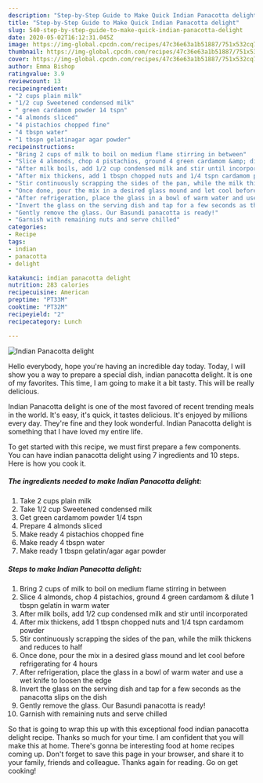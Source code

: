 ```yaml
---
description: "Step-by-Step Guide to Make Quick Indian Panacotta delight"
title: "Step-by-Step Guide to Make Quick Indian Panacotta delight"
slug: 540-step-by-step-guide-to-make-quick-indian-panacotta-delight
date: 2020-05-02T16:12:31.045Z
image: https://img-global.cpcdn.com/recipes/47c36e63a1b51887/751x532cq70/indian-panacotta-delight-recipe-main-photo.jpg
thumbnail: https://img-global.cpcdn.com/recipes/47c36e63a1b51887/751x532cq70/indian-panacotta-delight-recipe-main-photo.jpg
cover: https://img-global.cpcdn.com/recipes/47c36e63a1b51887/751x532cq70/indian-panacotta-delight-recipe-main-photo.jpg
author: Emma Bishop
ratingvalue: 3.9
reviewcount: 13
recipeingredient:
- "2 cups plain milk"
- "1/2 cup Sweetened condensed milk"
- " green cardamom powder 14 tspn"
- "4 almonds sliced"
- "4 pistachios chopped fine"
- "4 tbspn water"
- "1 tbspn gelatinagar agar powder"
recipeinstructions:
- "Bring 2 cups of milk to boil on medium flame stirring in between"
- "Slice 4 almonds, chop 4 pistachios, ground 4 green cardamom &amp; dilute 1 tbspn gelatin in warm water"
- "After milk boils, add 1/2 cup condensed milk and stir until incorporated"
- "After mix thickens, add 1 tbspn chopped nuts and 1/4 tspn cardamom powder"
- "Stir continuously scrapping the sides of the pan, while the milk thickens and reduces to half"
- "Once done, pour the mix in a desired glass mound and let cool before refrigerating for 4 hours"
- "After refrigeration, place the glass in a bowl of warm water and use a wet knife to loosen the edge"
- "Invert the glass on the serving dish and tap for a few seconds as the panacotta slips on the dish"
- "Gently remove the glass. Our Basundi panacotta is ready!"
- "Garnish with remaining nuts and serve chilled"
categories:
- Recipe
tags:
- indian
- panacotta
- delight

katakunci: indian panacotta delight 
nutrition: 283 calories
recipecuisine: American
preptime: "PT33M"
cooktime: "PT32M"
recipeyield: "2"
recipecategory: Lunch

---
```



![Indian Panacotta delight](https://img-global.cpcdn.com/recipes/47c36e63a1b51887/751x532cq70/indian-panacotta-delight-recipe-main-photo.jpg)

Hello everybody, hope you're having an incredible day today. Today, I will show you a way to prepare a special dish, indian panacotta delight. It is one of my favorites. This time, I am going to make it a bit tasty. This will be really delicious.

Indian Panacotta delight is one of the most favored of recent trending meals in the world. It's easy, it's quick, it tastes delicious. It's enjoyed by millions every day. They're fine and they look wonderful. Indian Panacotta delight is something that I have loved my entire life.




To get started with this recipe, we must first prepare a few components. You can have indian panacotta delight using 7 ingredients and 10 steps. Here is how you cook it.

<!--inarticleads1-->

##### The ingredients needed to make Indian Panacotta delight:

1. Take 2 cups plain milk
1. Take 1/2 cup Sweetened condensed milk
1. Get  green cardamom powder 1/4 tspn
1. Prepare 4 almonds sliced
1. Make ready 4 pistachios chopped fine
1. Make ready 4 tbspn water
1. Make ready 1 tbspn gelatin/agar agar powder




<!--inarticleads2-->

##### Steps to make Indian Panacotta delight:

1. Bring 2 cups of milk to boil on medium flame stirring in between
1. Slice 4 almonds, chop 4 pistachios, ground 4 green cardamom &amp; dilute 1 tbspn gelatin in warm water
1. After milk boils, add 1/2 cup condensed milk and stir until incorporated
1. After mix thickens, add 1 tbspn chopped nuts and 1/4 tspn cardamom powder
1. Stir continuously scrapping the sides of the pan, while the milk thickens and reduces to half
1. Once done, pour the mix in a desired glass mound and let cool before refrigerating for 4 hours
1. After refrigeration, place the glass in a bowl of warm water and use a wet knife to loosen the edge
1. Invert the glass on the serving dish and tap for a few seconds as the panacotta slips on the dish
1. Gently remove the glass. Our Basundi panacotta is ready!
1. Garnish with remaining nuts and serve chilled




So that is going to wrap this up with this exceptional food indian panacotta delight recipe. Thanks so much for your time. I am confident that you will make this at home. There's gonna be interesting food at home recipes coming up. Don't forget to save this page in your browser, and share it to your family, friends and colleague. Thanks again for reading. Go on get cooking!
